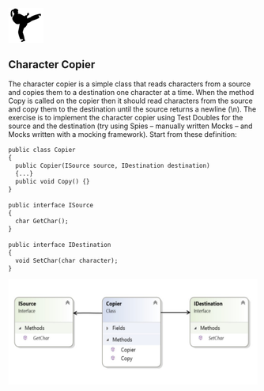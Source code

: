 
![Kata](../kata.png)

## Character Copier

The character copier is a simple class that reads characters from a source and copies them to a destination one character at a time.
When the method Copy is called on the copier then it should read characters from the source and copy them to the destination until the source returns a newline (\n).
The exercise is to implement the character copier using Test Doubles for the source and the destination (try using Spies – manually written Mocks – and Mocks written with a mocking framework). Start from these definition:

```
public class Copier
{
  public Copier(ISource source, IDestination destination)
  {...}
  public void Copy() {}
}

public interface ISource
{
  char GetChar();
}

public interface IDestination
{
  void SetChar(char character);
}
```

![Class diagram](picture1.jpg)